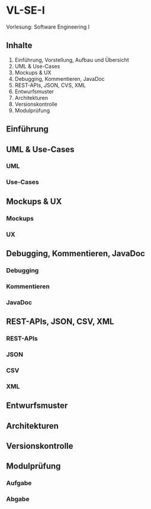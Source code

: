 # VL-SE-I
Vorlesung: Software Engineering I

## Inhalte

1. Einführung, Vorstellung, Aufbau und Übersicht
2. UML & Use-Cases
3. Mockups & UX
4. Debugging, Kommentieren, JavaDoc
5. REST-APIs, JSON, CVS, XML
6. Entwurfsmuster
7. Architekturen
8. Versionskontrolle
9. Modulprüfung

## Einführung

## UML & Use-Cases

### UML

### Use-Cases

## Mockups & UX

### Mockups

### UX

## Debugging, Kommentieren, JavaDoc

### Debugging

### Kommentieren

### JavaDoc

## REST-APIs, JSON, CSV, XML

### REST-APIs

### JSON

### CSV

### XML

## Entwurfsmuster

## Architekturen

## Versionskontrolle

## Modulprüfung

### Aufgabe

### Abgabe
